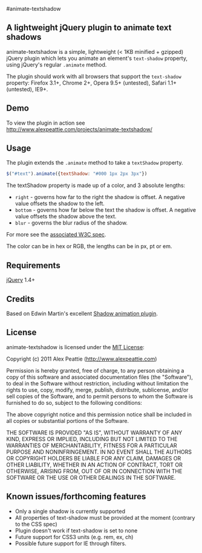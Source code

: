 #animate-textshadow
## A lightweight jQuery plugin to animate text shadows

animate-textshadow is a simple, lightweight (< 1KB minified + gzipped) jQuery plugin which lets you animate an element's `text-shadow` property, using jQuery's regular `.animate` method.

The plugin should work with all browsers that support the `text-shadow` property: Firefox 3.1+, Chrome 2+, Opera 9.5+ (untested), Safari 1.1+ (untested), IE9+. 

## Demo

To view the plugin in action see http://www.alexpeattie.com/projects/animate-textshadow/

## Usage

The plugin extends the `.animate` method to take a `textShadow` property.

```javascript
$("#text").animate({textShadow: "#000 1px 2px 3px"})
```
 
The textShadow property is made up of a color, and 3 absolute lengths:

* `right` - governs how far to the right the shadow is offset. A negative value offsets the shadow to the left.
* `bottom` - governs how far below the text the shadow is offset. A negative value offsets the shadow above the text.
* `blur` - governs the blur radius of the shadow.

For more see the [associated W3C spec](http://www.w3.org/TR/1998/REC-CSS2-19980512/text.html#text-shadow-props).

The color can be in hex or RGB, the lengths can be in px, pt or em.

## Requirements

[jQuery](http://jquery.com/) 1.4+

## Credits

Based on Edwin Martin's excellent [Shadow animation plugin](http://www.bitstorm.org/jquery/shadow-animation/).

## License

animate-textshadow is licensed under the [MIT License](http://creativecommons.org/licenses/MIT/):

  Copyright (c) 2011 Alex Peattie (http://www.alexpeattie.com)

  Permission is hereby granted, free of charge, to any person obtaining a copy
  of this software and associated documentation files (the "Software"), to deal
  in the Software without restriction, including without limitation the rights
  to use, copy, modify, merge, publish, distribute, sublicense, and/or sell
  copies of the Software, and to permit persons to whom the Software is
  furnished to do so, subject to the following conditions:

  The above copyright notice and this permission notice shall be included in
  all copies or substantial portions of the Software.

  THE SOFTWARE IS PROVIDED "AS IS", WITHOUT WARRANTY OF ANY KIND, EXPRESS OR
  IMPLIED, INCLUDING BUT NOT LIMITED TO THE WARRANTIES OF MERCHANTABILITY,
  FITNESS FOR A PARTICULAR PURPOSE AND NONINFRINGEMENT. IN NO EVENT SHALL THE
  AUTHORS OR COPYRIGHT HOLDERS BE LIABLE FOR ANY CLAIM, DAMAGES OR OTHER
  LIABILITY, WHETHER IN AN ACTION OF CONTRACT, TORT OR OTHERWISE, ARISING FROM,
  OUT OF OR IN CONNECTION WITH THE SOFTWARE OR THE USE OR OTHER DEALINGS IN
  THE SOFTWARE.

## Known issues/forthcoming features

* Only a single shadow is currently supported
* All properties of text-shadow must be provided at the moment (contrary to the CSS spec)
* Plugin doesn't work if text-shadow is set to none
* Future support for CSS3 units (e.g. rem, ex, ch)
* Possible future support for IE through filters.
